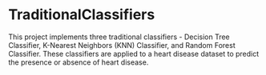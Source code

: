 # TraditionalClassifiers
This project implements three traditional classifiers - Decision Tree Classifier, K-Nearest Neighbors (KNN) Classifier, and Random Forest Classifier. These classifiers are applied to a heart disease dataset to predict the presence or absence of heart disease.
